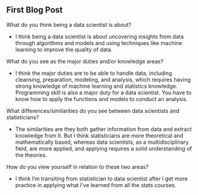 ## First Blog Post

What do you think being a data scientist is about? 

- I think being a data scientist is about uncovering insights from data through algorithms and models and using techniques like machine learning to improve the quality of data. 

What do you see as the major duties and/or knowledge areas? 

- I think the major duties are to be able to handle data, including cleansing, preparation, modeling, and analysis, which requires having strong knowledge of machine learning and statistics knowledge. Programming skill is also a major duty for a data scientist. You have to know how to apply the functions and models to conduct an analysis.

What differences/similarities do you see between data scientists and statisticians? 

- The similarities are they both gather information from data and extract knowledge from it. But I think statisticians are more theoretical and mathematically based, whereas data scientists, as a multidisciplinary field, are more applied, and applying requires a solid understanding of the theories. 

How do you view yourself in relation to these two areas?

- I think I’m transiting from statistician to data scientist after I get more practice in applying what I’ve learned from all the stats courses.




